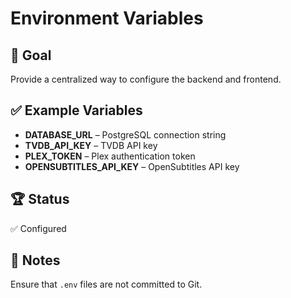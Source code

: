 # Environment Variables

## 🎯 Goal  
Provide a centralized way to configure the backend and frontend.

## ✅ Example Variables  
- **DATABASE_URL** – PostgreSQL connection string  
- **TVDB_API_KEY** – TVDB API key  
- **PLEX_TOKEN** – Plex authentication token  
- **OPENSUBTITLES_API_KEY** – OpenSubtitles API key  

## 🏆 Status  
✅ Configured  

## 📝 Notes  
Ensure that `.env` files are not committed to Git.